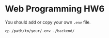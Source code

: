 # Web Programming HW6

You should add or copy your own `.env` file.

```
cp /path/to/your/.env ./backend/
```
